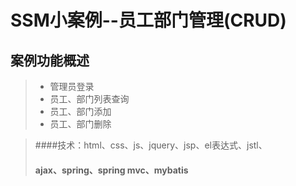 # SSM小案例--员工部门管理(CRUD)

## 案例功能概述
   >* 管理员登录
   >* 员工、部门列表查询
   >* 员工、部门添加
   >* 员工、部门删除

> ####技术：html、css、js、jquery、jsp、el表达式、jstl、
>#### ajax、spring、spring mvc、mybatis
   
   
  

